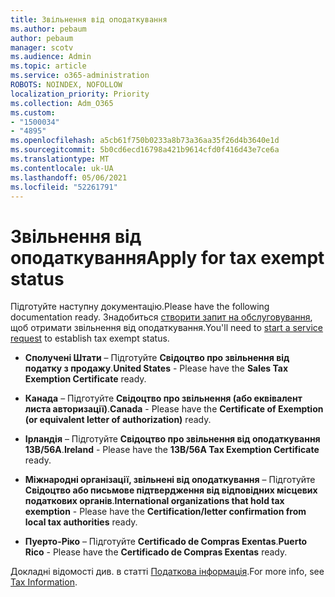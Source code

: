 ```yaml
---
title: Звільнення від оподаткування
ms.author: pebaum
author: pebaum
manager: scotv
ms.audience: Admin
ms.topic: article
ms.service: o365-administration
ROBOTS: NOINDEX, NOFOLLOW
localization_priority: Priority
ms.collection: Adm_O365
ms.custom:
- "1500034"
- "4895"
ms.openlocfilehash: a5cb61f750b0233a8b73a36aa35f26d4b3640e1d
ms.sourcegitcommit: 5b0cd6ecd16798a421b9614cfd0f416d43e7ce6a
ms.translationtype: MT
ms.contentlocale: uk-UA
ms.lasthandoff: 05/06/2021
ms.locfileid: "52261791"
---
```

# <a name="apply-for-tax-exempt-status"></a><span data-ttu-id="2981e-102">Звільнення від оподаткування</span><span class="sxs-lookup"><span data-stu-id="2981e-102">Apply for tax exempt status</span></span>

<span data-ttu-id="2981e-103">Підготуйте наступну документацію.</span><span class="sxs-lookup"><span data-stu-id="2981e-103">Please have the following documentation ready.</span></span> <span data-ttu-id="2981e-104">Знадобиться [створити запит на обслуговування](/microsoft-365/admin/contact-support-for-business-products), щоб отримати звільнення від оподаткування.</span><span class="sxs-lookup"><span data-stu-id="2981e-104">You'll need to [start a service request](/microsoft-365/admin/contact-support-for-business-products) to establish tax exempt status.</span></span>

- <span data-ttu-id="2981e-105">**Сполучені Штати** – Підготуйте **Свідоцтво про звільнення від податку з продажу**.</span><span class="sxs-lookup"><span data-stu-id="2981e-105">**United States** - Please have the **Sales Tax Exemption Certificate** ready.</span></span>

- <span data-ttu-id="2981e-106">**Канада** – Підготуйте **Свідоцтво про звільнення (або еквівалент листа авторизації)**.</span><span class="sxs-lookup"><span data-stu-id="2981e-106">**Canada** - Please have the **Certificate of Exemption (or equivalent letter of authorization)** ready.</span></span>

- <span data-ttu-id="2981e-107">**Ірландія** – Підготуйте **Свідоцтво про звільнення від оподаткування 13B/56A**.</span><span class="sxs-lookup"><span data-stu-id="2981e-107">**Ireland** - Please have the **13B/56A Tax Exemption Certificate** ready.</span></span>

- <span data-ttu-id="2981e-108">**Міжнародні організації, звільнені від оподаткування** – Підготуйте **Свідоцтво або письмове підтвердження від відповідних місцевих податкових органів**.</span><span class="sxs-lookup"><span data-stu-id="2981e-108">**International organizations that hold tax exemption** - Please have the **Certification/letter confirmation from local tax authorities** ready.</span></span>

- <span data-ttu-id="2981e-109">**Пуерто-Ріко** – Підготуйте **Certificado de Compras Exentas**.</span><span class="sxs-lookup"><span data-stu-id="2981e-109">**Puerto Rico** - Please have the **Certificado de Compras Exentas** ready.</span></span>

<span data-ttu-id="2981e-110">Докладні відомості див. в статті [Податкова інформація](https://docs.microsoft.com/microsoft-365/commerce/billing-and-payments/tax-information).</span><span class="sxs-lookup"><span data-stu-id="2981e-110">For more info, see [Tax Information](https://docs.microsoft.com/microsoft-365/commerce/billing-and-payments/tax-information).</span></span>
